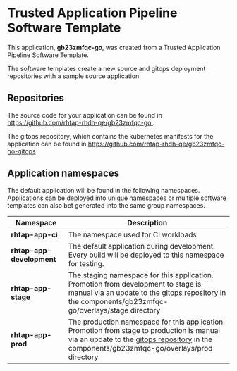 # Trusted Application Pipeline Software Template

This application, **gb23zmfqc-go**, was created from a Trusted Application Pipeline Software Template.

The software templates create a new source and gitops deployment repositories with a sample source application. 

## Repositories

The source code for your application can be found in [https://github.com/rhtap-rhdh-qe/gb23zmfqc-go ](https://github.com/rhtap-rhdh-qe/gb23zmfqc-go ).
 
The gitops repository, which contains the kubernetes manifests for the application can be found in 
[https://github.com/rhtap-rhdh-qe/gb23zmfqc-go-gitops ](https://github.com/rhtap-rhdh-qe/gb23zmfqc-go-gitops ) 

## Application namespaces 

The default application will be found in the following namespaces. Applications can be deployed into unique namespaces or multiple software templates can also bet generated into the same group namespaces.  

|  Namespace   |  Description   |  
| -------- | -------- |
| **rhtap-app-ci** | The namespace used for CI workloads |
| **rhtap-app-development** | The default application during development. Every build will be deployed to this namespace for testing. |
| **rhtap-app-stage** | The staging namespace for this application. Promotion from development to stage is manual via an update to the [gitops repository](https://github.com/rhtap-rhdh-qe/gb23zmfqc-go-gitops ) in the components/gb23zmfqc-go/overlays/stage directory |
| **rhtap-app-prod** | The production namespace for this application. Promotion from stage to production is manual via an update to the [gitops repository](https://github.com/rhtap-rhdh-qe/gb23zmfqc-go-gitops ) in the components/gb23zmfqc-go/overlays/prod directory |